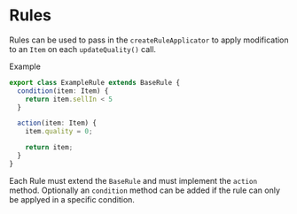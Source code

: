 # Rules

Rules can be used to pass in the `createRuleApplicator` to apply modification to an `Item` on each `updateQuality()` call.

Example

```typescript
export class ExampleRule extends BaseRule {
  condition(item: Item) {
    return item.sellIn < 5
  }

  action(item: Item) {
    item.quality = 0;

    return item;
  }
}
```

Each Rule must extend the `BaseRule` and must implement the `action` method.
Optionally an `condition` method can be added if the rule can only be applyed in a specific condition.
